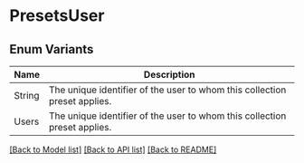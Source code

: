 # PresetsUser

## Enum Variants

| Name | Description |
|---- | -----|
| String | The unique identifier of the user to whom this collection preset applies. |
| Users | The unique identifier of the user to whom this collection preset applies. |

[[Back to Model list]](../README.md#documentation-for-models) [[Back to API list]](../README.md#documentation-for-api-endpoints) [[Back to README]](../README.md)


